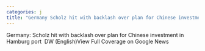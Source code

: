```yaml
---
categories: j
title: "Germany Scholz hit with backlash over plan for Chinese investment in Hamburg port  DW English"
---
```

Germany: Scholz hit with backlash over plan for Chinese investment in Hamburg port&nbsp;&nbsp;DW (English)View Full Coverage on Google News